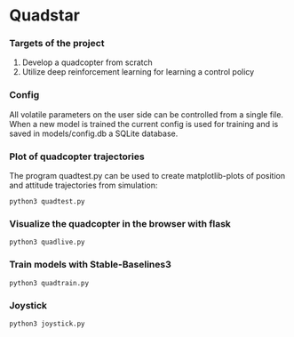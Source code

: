 # Quadstar

### Targets of the project

1. Develop a quadcopter from scratch
2. Utilize deep reinforcement learning for learning a control policy

### Config

All volatile parameters on the user side can be controlled from a single file.
When a new model is trained the current config is used for training and is saved in models/config.db a SQLite database.

### Plot of quadcopter trajectories

The program quadtest.py can be used to create matplotlib-plots of position and attitude trajectories from simulation:

```
python3 quadtest.py
```

### Visualize the quadcopter in the browser with flask

```
python3 quadlive.py 
```

### Train models with Stable-Baselines3

```
python3 quadtrain.py
```

### Joystick

```
python3 joystick.py
```
